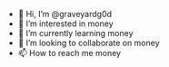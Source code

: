 - 👋 Hi, I’m @graveyardg0d
- 👀 I’m interested in money
- 🌱 I’m currently learning money
- 💞️ I’m looking to collaborate on money
- 📫 How to reach me money

<!---
graveyardg0d/graveyardg0d is a ✨ special ✨ repository because its `README.md` (this file) appears on your GitHub profile.
You can click the Preview link to take a look at your changes.
--->
